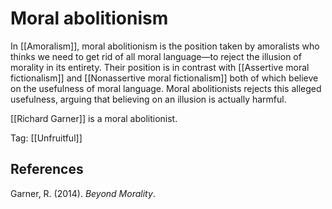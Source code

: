 # Moral abolitionism

In [[Amoralism]], moral abolitionism is the position taken by amoralists who thinks we need to get rid of all moral language—to reject the illusion of morality in its entirety. Their position is in contrast with [[Assertive moral fictionalism]] and [[Nonassertive moral fictionalism]] both of which believe on the usefulness of moral language. Moral abolitionists rejects this alleged usefulness, arguing that believing on an illusion is actually harmful.

[[Richard Garner]] is a moral abolitionist.

Tag: [[Unfruitful]]

## References

Garner, R. (2014). *Beyond Morality*.

